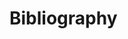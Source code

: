 # Bibliography


[^mc-appsensor]:Coates M [AppSensor, v1.1, OWASP](https://www.owasp.org/images/2/2f/OWASP_AppSensor_Beta_1.1.pdf)
[^mc-autappdef]: Coates M [Automated Application Defenses to Thwart Advanced Attackers](http://michael-coates.blogspot.com/2010/06/online-presentation-thursday-automated.html)
[^mc-crosstalk]: Coates M,  Groves D, Melton J and Watson C, Creating Attack-Aware Software Applications with Real-Time Defenses, [CrossTalk—The Journal of Defense Software Engineering, Vol. 24, No. 5, Sep/Oct 2011](http://www.crosstalkonline.org/storage/issue-archives/2011/201109/201109-Watson.pdf)
[^dhs-ressoft]: [Resilient Software](https://buildsecurityin.us-cert.gov/swa/attackaware.html), Software Assurance, US Dept Homeland Security 
7 damontoo, Etsy Has Been One of the Best Companies I've Reported Holes To  http://www .reddit.com/r/netsec/comments/vbrzg/etsy_has_been_one_of_the_best_companies_i ve/
8 Lackey Z, Security at Scale: Effective Approaches to Web Application Security, Etsy http://www .slideshare.net/zanelackey
9 Etsy, Node.js Instrumentation Library https://github.com/etsy/statsd
10 Ratnam G and King R, Pentagon Seeks $500 Million for Cyber Technologies, Bloomberg http://www.bloomberg.com/news/2011-02-15/pentagon-seeks-500-million-for-cyber-research- cloud-computing.html
11 Naraine R, How Google Set a Trap for Pwn2Own Exploit Team, ZDNet, 9 March 2012 http://www .zdnet.com/blog/security/how-google-set-a-trap-for-pwn2own-exploit-team/10641
12 Software Assurance Maturity Model Project (SAMM). OWASP http://www.owasp.org/index.php/Category:Software_Assurance_Maturity_Model
13 Software Security Assurance State of the Art Report, DACS/IATAC http://iac.dtic.mil/iatac/download/security.pdf
14 Secure Software Engineering Initiatives, ENISA http://www.enisa.europa.eu/act/application-security/secure-software-engineering/secure-software- engineering-initiatives
15 Secure SDLC Cheat Sheet, OWASP https://www.owasp.org/index.php/Secure_SDLC_Cheat_Sheet
16 BITS Software Assurance Framework, Financial Services Roundtable http://www.bits.org/publications/security/BITSSoftwareAssurance0112.pdf
17 Team Software Process for Secure Systems Development (TSP Secure), Software Engineering Institute, Carnegie Mellon University http://www .cert.org/secure-coding/secure.html
18 ISO/IEC 27034 Application Security http://www.iso.org/iso/iso_catalogue/catalogue_tc/catalogue_detail.htm?csnumber=44378
19 SP 800-64 Rev2 Security Considerations in the Information System Development Life Cycle, NIST http://csrc.nist.gov/publications/nistpubs/800-64-Rev2/SP800-64-Revision2.pdf
20 Software Assurance Forum for Excellence in Code (SAFECode) http://www .safecode.org/
21 Software Assurance, Cyber Security Division, Dept Homeland Security https://buildsecurityin.us-cert.gov/swa/
22 Microsoft Security Development Lifecycle (SDL) http://www .microsoft.com/security/sdl/
23 Oracle Software Security Assurance (OSSA) http://www .oracle.com/us/support/assurance/
24 Building Security In Maturity Model (BSIMM) http://bsimm.com/
25 Logging Cheat Sheet, OWASP https://www.owasp.org/index.php/Logging_Cheat_Sheet
26 AppSensor Detection Points, AppSensor Project, OWASP http://www.owasp.org/index.php/AppSensor_DetectionPoints
27 AppSensor Detection Points Inter-Relationships, OWASP ??? where???
28 Overview of AppSensor Detection Point Categorizations, OWASP ??? where???
29 AppSensor Response Actions, OWASP https://www.owasp.org/index.php/AppSensor_ResponseActions